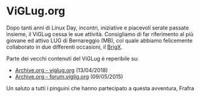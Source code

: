 # ViGLug.org

Dopo tanti anni di Linux Day, incontri, iniziative e piacevoli serate passate insieme, il ViGLug cessa le sue attività.
Consigliamo di far riferimento al più giovane ed attivo LUG di Bernareggio (MB), col quale abbiamo felicemente collaborato in due differenti occasioni, il [BrigX](http://brigx.it/).

Parte dei vecchi contenuti del ViGLug è reperibile su:
 - [Archive.org - viglug.org](https://web.archive.org/web/20180413092015/https://viglug.org/) (13/04/2018)
 - [Archive.org - forum.viglig.org](https://web.archive.org/web/20150509221120/http://forum.viglug.org/) (09/05/2015)
 
 Un saluto a tutti i pinguini che hanno partecipato a questa avventura,
 Frafra
